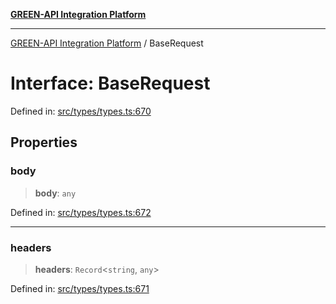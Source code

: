 [**GREEN-API Integration Platform**](../README.md)

***

[GREEN-API Integration Platform](../globals.md) / BaseRequest

# Interface: BaseRequest

Defined in: [src/types/types.ts:670](https://github.com/green-api/greenapi-integration/blob/0c6468d26acd573ad1def9f01a1af819fb76eb31/src/types/types.ts#L670)

## Properties

### body

> **body**: `any`

Defined in: [src/types/types.ts:672](https://github.com/green-api/greenapi-integration/blob/0c6468d26acd573ad1def9f01a1af819fb76eb31/src/types/types.ts#L672)

***

### headers

> **headers**: `Record`\<`string`, `any`\>

Defined in: [src/types/types.ts:671](https://github.com/green-api/greenapi-integration/blob/0c6468d26acd573ad1def9f01a1af819fb76eb31/src/types/types.ts#L671)
